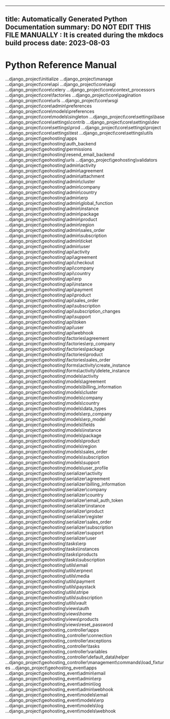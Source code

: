 
---
title: Automatically Generated Python Documentation
summary: DO NOT EDIT THIS FILE MANUALLY : It is created during the mkdocs build process
date: 2023-08-03
---

# Python Reference Manual
...django_project\initialize
...django_project\manage
...django_project\core\api
...django_project\core\asgi
...django_project\core\celery
...django_project\core\context_processors
...django_project\core\factories
...django_project\core\pagination
...django_project\core\urls
...django_project\core\wsgi
...django_project\core\admin\preferences
...django_project\core\models\preferences
...django_project\core\models\singleton
...django_project\core\settings\base
...django_project\core\settings\contrib
...django_project\core\settings\dev
...django_project\core\settings\prod
...django_project\core\settings\project
...django_project\core\settings\test
...django_project\core\settings\utils
...django_project\geohosting\apps
...django_project\geohosting\auth_backend
...django_project\geohosting\permissions
...django_project\geohosting\resend_email_backend
...django_project\geohosting\urls
...django_project\geohosting\validators
...django_project\geohosting\admin\activity
...django_project\geohosting\admin\agreement
...django_project\geohosting\admin\attachment
...django_project\geohosting\admin\cluster
...django_project\geohosting\admin\company
...django_project\geohosting\admin\country
...django_project\geohosting\admin\erp
...django_project\geohosting\admin\global_function
...django_project\geohosting\admin\instance
...django_project\geohosting\admin\package
...django_project\geohosting\admin\product
...django_project\geohosting\admin\region
...django_project\geohosting\admin\sales_order
...django_project\geohosting\admin\subscription
...django_project\geohosting\admin\ticket
...django_project\geohosting\admin\user
...django_project\geohosting\api\activity
...django_project\geohosting\api\agreement
...django_project\geohosting\api\checkout
...django_project\geohosting\api\company
...django_project\geohosting\api\country
...django_project\geohosting\api\erp
...django_project\geohosting\api\instance
...django_project\geohosting\api\payment
...django_project\geohosting\api\product
...django_project\geohosting\api\sales_order
...django_project\geohosting\api\subscription
...django_project\geohosting\api\subscription_changes
...django_project\geohosting\api\support
...django_project\geohosting\api\token
...django_project\geohosting\api\user
...django_project\geohosting\api\webhook
...django_project\geohosting\factories\agreement
...django_project\geohosting\factories\erp_company
...django_project\geohosting\factories\package
...django_project\geohosting\factories\product
...django_project\geohosting\factories\sales_order
...django_project\geohosting\forms\activity\create_instance
...django_project\geohosting\forms\activity\delete_instance
...django_project\geohosting\models\activity
...django_project\geohosting\models\agreement
...django_project\geohosting\models\billing_information
...django_project\geohosting\models\cluster
...django_project\geohosting\models\company
...django_project\geohosting\models\country
...django_project\geohosting\models\data_types
...django_project\geohosting\models\erp_company
...django_project\geohosting\models\erp_model
...django_project\geohosting\models\fields
...django_project\geohosting\models\instance
...django_project\geohosting\models\package
...django_project\geohosting\models\product
...django_project\geohosting\models\region
...django_project\geohosting\models\sales_order
...django_project\geohosting\models\subscription
...django_project\geohosting\models\support
...django_project\geohosting\models\user_profile
...django_project\geohosting\serializer\activity
...django_project\geohosting\serializer\agreement
...django_project\geohosting\serializer\billing_information
...django_project\geohosting\serializer\company
...django_project\geohosting\serializer\country
...django_project\geohosting\serializer\email_auth_token
...django_project\geohosting\serializer\instance
...django_project\geohosting\serializer\product
...django_project\geohosting\serializer\register
...django_project\geohosting\serializer\sales_order
...django_project\geohosting\serializer\subscription
...django_project\geohosting\serializer\support
...django_project\geohosting\serializer\user
...django_project\geohosting\tasks\erp
...django_project\geohosting\tasks\instances
...django_project\geohosting\tasks\products
...django_project\geohosting\tasks\subscription
...django_project\geohosting\utils\email
...django_project\geohosting\utils\erpnext
...django_project\geohosting\utils\media
...django_project\geohosting\utils\payment
...django_project\geohosting\utils\paystack
...django_project\geohosting\utils\stripe
...django_project\geohosting\utils\subscription
...django_project\geohosting\utils\vault
...django_project\geohosting\views\auth
...django_project\geohosting\views\home
...django_project\geohosting\views\products
...django_project\geohosting\views\reset_password
...django_project\geohosting_controller\apps
...django_project\geohosting_controller\connection
...django_project\geohosting_controller\exceptions
...django_project\geohosting_controller\tasks
...django_project\geohosting_controller\variables
...django_project\geohosting_controller\default_data\helper
...django_project\geohosting_controller\management\commands\load_fixtures
...django_project\geohosting_event\apps
...django_project\geohosting_event\admin\email
...django_project\geohosting_event\admin\erp
...django_project\geohosting_event\admin\log
...django_project\geohosting_event\admin\webhook
...django_project\geohosting_event\models\email
...django_project\geohosting_event\models\erp
...django_project\geohosting_event\models\log
...django_project\geohosting_event\models\webhook
